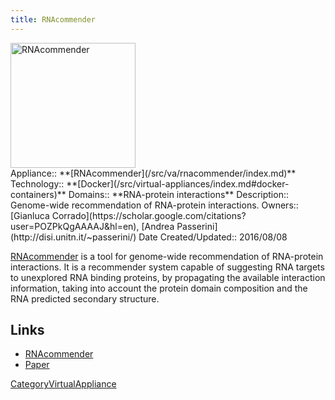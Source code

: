 ```yaml
---
title: RNAcommender
---
```

<div class='center'>
<a href='http://rnacommender.disi.unitn.it/'><img src="/src/va/rnacommender/RNAcommenderLogo.png" alt="RNAcommender" height="200" /></a>
</div>



<div class='dictbox'>
 Appliance:: **[RNAcommender](/src/va/rnacommender/index.md)**
 Technology:: **[Docker](/src/virtual-appliances/index.md#docker-containers)**
 Domains:: **RNA-protein interactions** 
 Description:: Genome-wide recommendation of RNA-protein interactions.
 Owners:: [Gianluca Corrado](https://scholar.google.com/citations?user=POZPkQgAAAAJ&hl=en), [Andrea Passerini](http://disi.unitn.it/~passerini/)
 Date Created/Updated:: 2016/08/08 
</div>

[RNAcommender](http://rnacommender.disi.unitn.it/) is a tool for genome-wide recommendation of RNA-protein interactions. It is a recommender system capable of suggesting RNA targets to unexplored RNA binding proteins, by propagating the available interaction information, taking into account the protein domain composition and the RNA predicted secondary structure.

## Links

* [RNAcommender](http://rnacommender.disi.unitn.it/)
* [Paper](http://bioinformatics.oxfordjournals.org/content/early/2016/08/07/bioinformatics.btw517)

[CategoryVirtualAppliance](/src/category-virtual-appliance/index.md)
